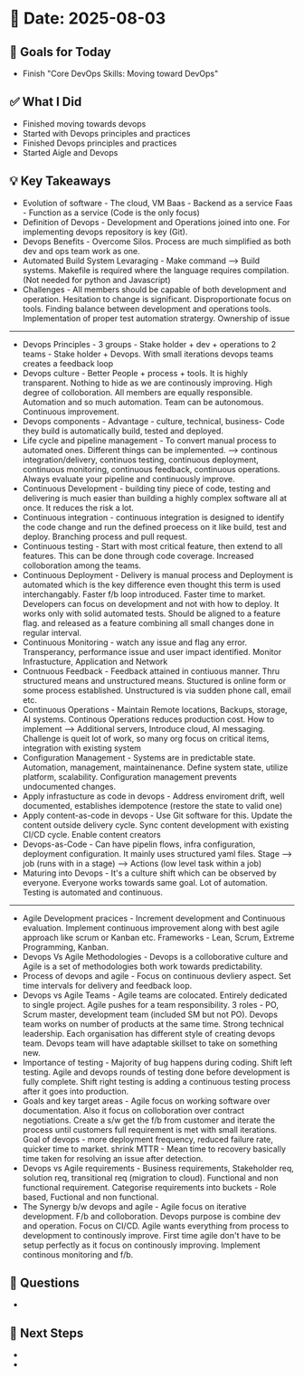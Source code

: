 # 📅 Date: 2025-08-03

## 🎯 Goals for Today

- Finish "Core DevOps Skills: Moving toward DevOps"

## ✅ What I Did

- Finished moving towards devops
- Started with Devops principles and practices
- Finished Devops principles and practices
- Started Aigle and Devops

## 💡 Key Takeaways

- Evolution of software - The cloud, VM
  Baas - Backend as a service Faas - Function as a service (Code is the only focus)
- Definition of Devops - Development and Operations joined into one. For implementing devops repository is key (Git).
- Devops Benefits - Overcome Silos. Process are much simplified as both dev and ops team work as one.
- Automated Build System Levaraging - Make command --> Build systems. Makefile is required where the language requires compilation. (Not needed for python and Javascript)
- Challenges - All members should be capable of both development and operation. Hesitation to change is significant. Disproportionate focus on tools. Finding balance between development and operations tools. Implementation of proper test automation stratergy. Ownership of issue

---

- Devops Principles - 3 groups - Stake holder + dev + operations to 2 teams - Stake holder + Devops. With small iterations devops teams creates a feedback loop
- Devops culture - Better People + process + tools. It is highly transparent. Nothing to hide as we are continously improving. High degree of colloboration. All members are equally responsible. Automation and so much automation. Team can be autonomous. Continuous improvement.
- Devops components - Advantage - culture, technical, business- Code they build is automatically build, tested and deployed.
- Life cycle and pipeline management - To convert manual process to automated ones. Different things can be implemented. --> continous integration/delivery, continuos testing, continuous deployment, continuous monitoring, continuous feedback, continuous operations. Always evaluate your pipeline and continuously improve.
- Continuous Development - building tiny piece of code, testing and delivering is much easier than building a highly complex software all at once. It reduces the risk a lot.
- Continuous integration - continuous integration is designed to identify the code change and run the defined proecess on it like build, test and deploy. Branching process and pull request.
- Continuous testing - Start with most critical feature, then extend to all features. This can be done through code coverage. Increased colloboration among the teams.
- Continuous Deployment - Delivery is manual process and Deployment is automated which is the key difference even thought this term is used interchangably. Faster f/b loop introduced. Faster time to market. Developers can focus on development and not with how to deploy. It works only with solid automated tests. Should be aligned to a feature flag. and released as a feature combining all small changes done in regular interval.
- Continuous Monitoring - watch any issue and flag any error. Transperancy, performance issue and user impact identified. Monitor Infrastucture, Application and Network
- Contnuous Feedback - Feedback attained in contiuous manner. Thru structured means and unstructured means. Stuctured is online form or some process established. Unstructured is via sudden phone call, email etc.
- Continuous Operations - Maintain Remote locations, Backups, storage, AI systems. Continous Operations reduces production cost. How to implement --> Additional servers, Introduce cloud, AI messaging. Challenge is queit lot of work, so many org focus on critical items, integration with existing system
- Configuration Management - Systems are in predictable state. Automation, management, maintainenance. Define system state, utilize platform, scalability. Configuration management prevents undocumented changes.
- Apply infrastucture as code in devops - Address enviroment drift, well documented, establishes idempotence (restore the state to valid one)
- Apply content-as-code in devops - Use Git software for this. Update the content outside delivery cycle. Sync content development with existing CI/CD cycle. Enable content creators
- Devops-as-Code - Can have pipelin flows, infra configuration, deployment configuration. It mainly uses structured yaml files. Stage --> job (runs with in a stage) --> Actions (low level task within a job)
- Maturing into Devops - It's a culture shift which can be observed by everyone. Everyone works towards same goal. Lot of automation. Testing is automated and continuous.

---

- Agile Development pracices - Increment development and Continuous evaluation. Implement continuous improvement along with best agile approach like scrum or Kanban etc. Frameworks - Lean, Scrum, Extreme Programming, Kanban.
- Devops Vs Agile Methodologies - Devops is a colloborative culture and Agile is a set of methodologies both work towards predictability.
- Process of devops and agile - Focus on continuous devliery aspect. Set time intervals for delivery and feedback loop.
- Devops vs Agile Teams - Agile teams are colocated. Entirely dedicated to single project. Agile pushes for a team responsibility. 3 roles - PO, Scrum master, development team (included SM but not PO). Devops team works on number of products at the same time. Strong technical leadership. Each organisation has different style of creating devops team. Devops team will have adaptable skillset to take on something new.
- Importance of testing - Majority of bug happens during coding. Shift left testing. Agile and devops rounds of testing done before development is fully complete. Shift right testing is adding a continuous testing process after it goes into production.
- Goals and key target areas - Agile focus on working software over documentation. Also it focus on colloboration over contract negotiations. Create a s/w get the f/b from customer and iterate the process until customers full requirement is met with small iterations. Goal of devops - more deployment frequency, reduced failure rate, quicker time to market. shrink MTTR - Mean time to recovery basically time taken for resolving an issue after detection.
- Devops vs Agile requirements - Business requirements, Stakeholder req, solution req, transitional req (migration to cloud). Functional and non functional requirement. Categorise requirements into buckets - Role based, Fuctional and non functional.
- The Synergy b/w devops and agile - Agile focus on iterative development. F/b and colloboration. Devops purpose is combine dev and operation. Focus on CI/CD. Agile wants everything from process to development to continously improve. First time agile don't have to be setup perfectly as it focus on continously improving. Implement continous monitoring and f/b.

## 🧠 Questions

-

## 📌 Next Steps

-
-
